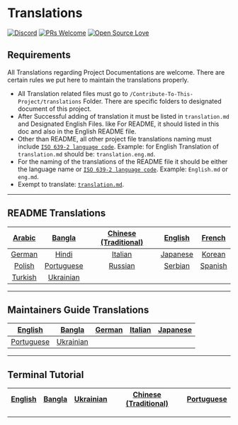 # Translations

[![Discord](https://badgen.net/discord/online-members/tWkvS4ueVF?label=Join%20Our%20Discord%20Server&icon=discord)](https://discord.gg/tWkvS4ueVF 'Join our Discord server!')
[![PRs Welcome](https://img.shields.io/badge/PRs-welcome-brightgreen.svg?style=flat-square)](https://syknapse.github.io/Contribute-To-This-Project/)
[![Open Source Love](https://badges.frapsoft.com/os/v2/open-source.svg?v=103)](https://syknapse.github.io/Contribute-To-This-Project/)

## Requirements

All Translations regarding Project Documentations are welcome. There are certain rules we put here to maintain the translations properly.

- All Translation related files must go to `/Contribute-To-This-Project/translations` Folder. There are specific folders to designated document of this project.
- After Successful adding of translation it must be listed in `translation.md` and Designated English Files. like For README, it should listed in this doc and also in the English README file.
- Other than README, all other project file translations naming must include [`ISO 639-2 language code`](https://en.wikipedia.org/wiki/List_of_ISO_639-2_codes). Example: for English Translation of `translation.md` should be: `translation.eng.md`.
- For the naming of the translations of the README file it should be either the language name or [`ISO 639-2 language code`](https://en.wikipedia.org/wiki/List_of_ISO_639-2_codes). Example: `English.md` or `eng.md`.
- Exempt to translate: [`translation.md`](translation.md).

---

## README Translations

| [Arabic](README/ARABIC.md) | [Bangla](README/BANGLA.md) | [Chinese (Traditional)](README/CHINESE_TRADITIONAL.md) | [English](../README.md) | [French](README/FRENCH.md)
| :------------------------: | :------------------------: | :---------------------: | :------------------------: | :------------------------: |
 [German](README/German.md) | [Hindi](README/HINDI.md)   | [Italian](README/ITALIAN.md) | [Japanese](README/JAPANESE.md) | [Korean](README/KOREAN.md)   |
  [Polish](README/POLISH.md)   | [Portuguese](README/PORTUGUESE.md) | [Russian](README/RUSSIAN.md) | [Serbian](README/SERBIAN.md)   | [Spanish](README/SPANISH.md) |
   [Turkish](README/TURKISH.md) | [Ukrainian](README/UKRAINIAN.md) |

---

## Maintainers Guide Translations

| [English](../maintainer_guide.md)  | [Bangla](maintainer_guide/maintainer_guide.ben.md) | [German](maintainer_guide/maintainer_guide.ger.md) | [Italian](maintainer_guide/maintainer_guide.ita.md) | [Japanese](maintainer_guide/maintainer_guide.jpn.md) |
| :---: | :---: | :---: | :---: | :---: |
| [Portuguese](maintainer_guide/maintainer_guide.por.md) | [Ukrainian](maintainer_guide/maintainer_guide.ukr.md) |

---

## Terminal Tutorial

| [English](/terminal_tutorial.md) | [Bangla](/translations/terminal_tutorial/terminal_tutorial.ben.md) | [Ukrainian](/translations/terminal_tutorial/terminal_tutorial.ukr.md) | [Chinese (Traditional)](/translations/terminal_tutorial/terminal_tutorial.zho-tc.md) | [Portuguese](/translations/terminal_tutorial/terminal_tutorial.pt-br.md)
| :----: | :----: | :----: | :----: | :----: |

---
